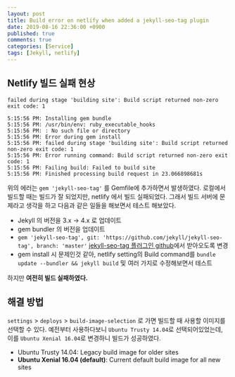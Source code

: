 ```yaml
---
layout: post
title: Build error on netlify when added a jekyll-seo-tag plugin
date: 2019-08-16 22:36:00 +0900
published: true
comments: true
categories: [Service]
tags: [Jekyll, netlify]
---
```


## Netlify 빌드 실패 현상
`failed during stage 'building site': Build script returned non-zero exit code: 1` 

```
5:15:56 PM: Installing gem bundle
5:15:56 PM: /usr/bin/env: ruby_executable_hooks
5:15:56 PM: : No such file or directory
5:15:56 PM: Error during gem install
5:15:56 PM: failed during stage 'building site': Build script returned non-zero exit code: 1
5:15:56 PM: Error running command: Build script returned non-zero exit code: 1
5:15:56 PM: Failing build: Failed to build site
5:15:56 PM: Finished processing build request in 23.066898681s
```

위의 에러는 `gem 'jekyll-seo-tag'` 를 Gemfile에 추가하면서 발생하였다. 로컬에서 빌드할 때는 빌드가 잘 되었지만, netlify 에서 빌드 실패되었다. 그래서 빌드 서버에 문제라고 생각을 하고 다음과 같은 일들을 해보면서 테스트 해보았다.
- Jekyll 의 버전을 3.x -> 4.x 로 업데이트
- gem bundler 의 버전을 업데이트
- `gem 'jekyll-seo-tag', git: 'https://github.com/jekyll/jekyll-seo-tag', branch: 'master'` [jekyll-seo-tag 플러그인 github](https://github.com/jekyll/jekyll-seo-tag)에서 받아오도록 변경
- gem install 시 문제인것 같아, netlify setting의 Build command를 `bundle update --bundler && jekyll build` 및 여러 가지로 수정해보면서 테스트

하지만 **여전히 빌드 실패하였다.**

## 해결 방법
`settings` > `deploys` > `build-image-selection` 로 가면 빌드할 때 사용할 이미지를 선택할 수 있다. 예전부터 사용하다보니 `Ubuntu Trusty 14.04`로 선택되어있었는데, 이를 `Ubuntu Xenial 16.04`로 변경하니 빌드가 성공하였다.

- Ubuntu Trusty 14.04: Legacy build image for older sites
- **Ubuntu Xenial 16.04 (default)**: Current default build image for all new sites
